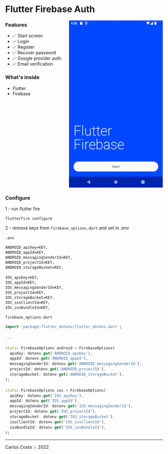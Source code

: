 # Flutter Firebase Auth

<img align="right" src='example.gif' width=300>

### Features

- ✅ Start screen
- ✅ Login
- ✅ Register
- ✅ Recover password
- ✅ Google provider auth
- ✅ Email verification


### What's inside

- Flutter
- Firebase

<div style="clear:both"></div>


### Configure

1 - run flutter fire

```
flutterfire configure
```

2 - remove keys from `firebase_options.dart` and set in .env


`.env`

```
ANDROID_apiKey=KEY,
ANDROID_appId=KEY,
ANDROID_messagingSenderId=KEY,
ANDROID_projectId=KEY,
ANDROID_storageBucket=KEY,

IOS_apiKey=KEY,
IOS_appId=KEY,
IOS_messagingSenderId=KEY,
IOS_projectId=KEY,
IOS_storageBucket=KEY,
IOS_iosClientId=KEY,
IOS_iosBundleId=KEY,
```

`firebase_options.dart`


```dart
import 'package:flutter_dotenv/flutter_dotenv.dart';

...

static FirebaseOptions android = FirebaseOptions(
  apiKey: dotenv.get('ANDROID_apiKey'),
  appId: dotenv.get('ANDROID_appId'),
  messagingSenderId: dotenv.get('ANDROID_messagingSenderId'),
  projectId: dotenv.get('ANDROID_projectId'),
  storageBucket: dotenv.get('ANDROID_storageBucket'),
);

static FirebaseOptions ios = FirebaseOptions(
  apiKey: dotenv.get('IOS_apiKey'),
  appId: dotenv.get('IOS_appId'),
  messagingSenderId: dotenv.get('IOS_messagingSenderId'),
  projectId: dotenv.get('IOS_projectId'),
  storageBucket: dotenv.get('IOS_storageBucket'),
  iosClientId: dotenv.get('IOS_iosClientId'),
  iosBundleId: dotenv.get('IOS_iosBundleId'),
);
```

---
Carlos Costa 💥 2022

